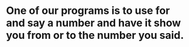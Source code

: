 # One of our programs is to use for and say a number and have it show you from or to the number you said.
